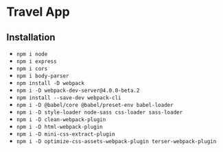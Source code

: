# Travel App

## Installation
* `npm i node`
* `npm i express`
* `npm i cors`
* `npm i body-parser`
* `npm install -D webpack`
* `npm i -D webpack-dev-server@4.0.0-beta.2`
* `npm install --save-dev webpack-cli`
* `npm i -D @babel/core @babel/preset-env babel-loader`
* `npm i -D style-loader node-sass css-loader sass-loader`
* `npm i -D clean-webpack-plugin`
* `npm i -D html-webpack-plugin`
* `npm i -D mini-css-extract-plugin`
* `npm i -D optimize-css-assets-webpack-plugin terser-webpack-plugin`
